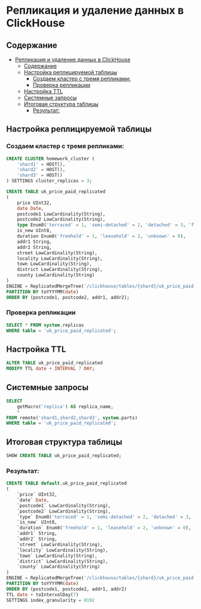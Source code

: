# Репликация и удаление данных в ClickHouse

## Содержание

- [Репликация и удаление данных в ClickHouse](#репликация-и-удаление-данных-в-clickhouse)
	- [Содержание](#содержание)
	- [Настройка реплицируемой таблицы](#настройка-реплицируемой-таблицы)
		- [Создаем кластер с тремя репликами:](#создаем-кластер-с-тремя-репликами)
		- [Проверка репликации](#проверка-репликации)
	- [Настройка TTL](#настройка-ttl)
	- [Системные запросы](#системные-запросы)
	- [Итоговая структура таблицы](#итоговая-структура-таблицы)
		- [Результат:](#результат)

## Настройка реплицируемой таблицы

### Создаем кластер с тремя репликами:

```sql
CREATE CLUSTER homework_cluster (
    'shard1' = HOST(),
    'shard2' = HOST(),
    'shard3' = HOST()
) SETTINGS cluster_replicas = 3;

CREATE TABLE uk_price_paid_replicated
(
    price UInt32,
    date Date,
    postcode1 LowCardinality(String),
    postcode2 LowCardinality(String),
    type Enum8('terraced' = 1, 'semi-detached' = 2, 'detached' = 3, 'flat' = 4, 'other' = 0),
    is_new UInt8,
    duration Enum8('freehold' = 1, 'leasehold' = 2, 'unknown' = 0),
    addr1 String,
    addr2 String,
    street LowCardinality(String),
    locality LowCardinality(String),
    town LowCardinality(String),
    district LowCardinality(String),
    county LowCardinality(String)
)
ENGINE = ReplicatedMergeTree('/clickhouse/tables/{shard}/uk_price_paid', '{replica}')
PARTITION BY toYYYYMM(date)
ORDER BY (postcode1, postcode2, addr1, addr2);
```

### Проверка репликации

```sql
SELECT * FROM system.replicas
WHERE table = 'uk_price_paid_replicated';
```

## Настройка TTL

```sql
ALTER TABLE uk_price_paid_replicated
MODIFY TTL date + INTERVAL 7 DAY;
```

## Системные запросы

```sql
SELECT
    getMacro('replica') AS replica_name,
    *
FROM remote('shard1,shard2,shard3', system.parts)
WHERE table = 'uk_price_paid_replicated';
```

## Итоговая структура таблицы

```sql
SHOW CREATE TABLE uk_price_paid_replicated;
```

### Результат:

```sql
CREATE TABLE default.uk_price_paid_replicated
(
    `price` UInt32,
    `date` Date,
    `postcode1` LowCardinality(String),
    `postcode2` LowCardinality(String),
    `type` Enum8('terraced' = 1, 'semi-detached' = 2, 'detached' = 3, 'flat' = 4, 'other' = 0),
    `is_new` UInt8,
    `duration` Enum8('freehold' = 1, 'leasehold' = 2, 'unknown' = 0),
    `addr1` String,
    `addr2` String,
    `street` LowCardinality(String),
    `locality` LowCardinality(String),
    `town` LowCardinality(String),
    `district` LowCardinality(String),
    `county` LowCardinality(String)
)
ENGINE = ReplicatedMergeTree('/clickhouse/tables/{shard}/uk_price_paid', '{replica}')
PARTITION BY toYYYYMM(date)
ORDER BY (postcode1, postcode2, addr1, addr2)
TTL date + toIntervalDay(7)
SETTINGS index_granularity = 8192
```
